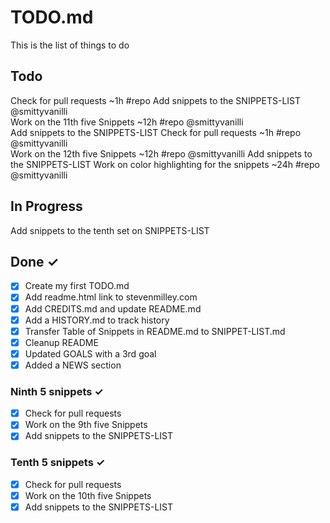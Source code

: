 # TODO.md

This is the list of things to do

## Todo

Check for pull requests ~1h #repo
Add snippets to the SNIPPETS-LIST @smittyvanilli  
Work on the 11th five Snippets ~12h #repo @smittyvanilli  
Add snippets to the SNIPPETS-LIST
Check for pull requests ~1h #repo @smittyvanilli  
Work on the 12th five Snippets ~12h #repo @smittyvanilli
Add snippets to the SNIPPETS-LIST
Work on color highlighting for the snippets ~24h #repo @smittyvanilli

## In Progress

Add snippets to the tenth set on SNIPPETS-LIST

## Done ✓

-   [x] Create my first TODO.md
-   [x] Add readme.html link to stevenmilley.com
-   [x] Add CREDITS.md and update README.md
-   [x] Add a HISTORY.md to track history
-   [x] Transfer Table of Snippets in README.md to SNIPPET-LIST.md
-   [x] Cleanup README
-   [x] Updated GOALS with a 3rd goal
-   [x] Added a NEWS section

### Ninth 5 snippets ✓

-   [x] Check for pull requests   
-   [x] Work on the 9th five Snippets
-   [x] Add snippets to the SNIPPETS-LIST

### Tenth 5 snippets ✓

-   [x] Check for pull requests
-   [x] Work on the 10th five Snippets
-   [x] Add snippets to the SNIPPETS-LIST
